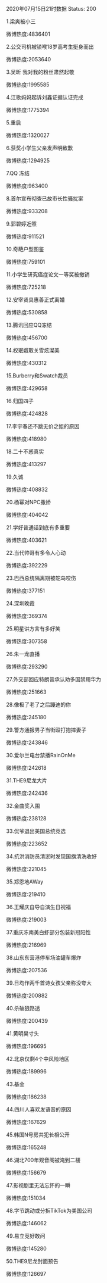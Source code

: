2020年07月15日21时数据
Status: 200

1.梁爽被小三

微博热度:4836401

2.公交司机被锁喉18岁高考生挺身而出

微博热度:2053640

3.吴昕 我对我的粉丝肃然起敬

微博热度:1995585

4.江歌妈妈起诉刘鑫证据认证完成

微博热度:1775394

5.重启

微博热度:1320027

6.获奖小学生父亲发声明致歉

微博热度:1294925

7.QQ 冻结

微博热度:963400

8.首尔宣布彻查已故市长性骚扰案

微博热度:933208

9.郭碧婷近照

微博热度:911521

10.奇葩户型图鉴

微博热度:759101

11.小学生研究癌症论文一等奖被撤销

微博热度:725218

12.安宰贤具惠善正式离婚

微博热度:530858

13.腾讯回应QQ冻结

微博热度:456700

14.权珉娥取关雪炫澯美

微博热度:430312

15.Burberry和Swatch裁员

微博热度:429658

16.归国四子

微博热度:424828

17.李宇春还不跳无价之姐的原因

微博热度:418980

18.二十不惑真实

微博热度:413297

19.久诚

微博热度:408832

20.杨幂对NPC撒娇

微博热度:404042

21.学好普通话到底有多重要

微博热度:403621

22.当代帅哥有多令人心动

微博热度:392229

23.巴西总统隔离期被鸵鸟咬伤

微博热度:377151

24.深圳晚霞

微博热度:369374

25.明星讲方言有多好笑

微博热度:307358

26.朱一龙直播

微博热度:293290

27.外交部回应特朗普承认劝多国禁用华为

微博热度:251663

28.像极了老了之后蹦迪的你

微博热度:245180

29.警方通报男子当街殴打抱摔妻子

微博热度:243846

30.爱尔兰电台禁播RainOnMe

微博热度:242618

31.THE9尼龙大片

微博热度:242436

32.金曲奖入围

微博热度:238128

33.侃爷退出美国总统竞选

微博热度:223652

34.抗洪消防员清淤时发现国旗清洗收好

微博热度:221045

35.郑恩地AWay

微博热度:219410

36.王耀庆自导自演生日祝福

微博热度:219003

37.重庆冻南美白虾部分包装新冠阳性

微博热度:216969

38.山东东营港停车场油罐车爆炸

微博热度:207536

39.日均作两千首诗女孩父亲称没夸大

微博热度:200882

40.杀破狼路透

微博热度:200439

41.黄明昊寸头

微博热度:196695

42.北京仅剩4个中风险地区

微博热度:189996

43.基金

微博热度:186238

44.四川人喜欢发语音的原因

微博热度:167629

45.韩国N号房共犯长相公开

微博热度:165248

46.湖北700年观音阁被淹到二楼

微博热度:156679

47.影视剧里无法忘怀的一瞬

微博热度:151034

48.字节跳动或分拆TikTok为美国公司

微博热度:146062

49.易立竞好敢问

微博热度:145280

50.THE9尼龙封面预告

微博热度:126697

